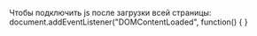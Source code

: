 Чтобы подключить js после загрузки всей страницы:
document.addEventListener("DOMContentLoaded", function() {
}

